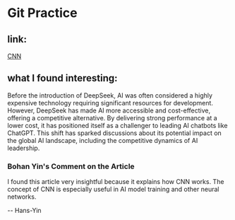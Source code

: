# Git Practice

## link: 

[CNN](https://www.cnn.com/2025/01/27/tech/deepseek-ai-explainer/index.html)

## what I found interesting:

Before the introduction of DeepSeek, AI was often considered a highly expensive technology requiring significant resources for development. However, DeepSeek has made AI more accessible and cost-effective, offering a competitive alternative. By delivering strong performance at a lower cost, it has positioned itself as a challenger to leading AI chatbots like ChatGPT. This shift has sparked discussions about its potential impact on the global AI landscape, including the competitive dynamics of AI leadership.   


### Bohan Yin's Comment on the Article

I found this article very insightful because it explains how CNN works.
The concept of CNN is especially useful in AI model training and other neural networks.

-- Hans-Yin